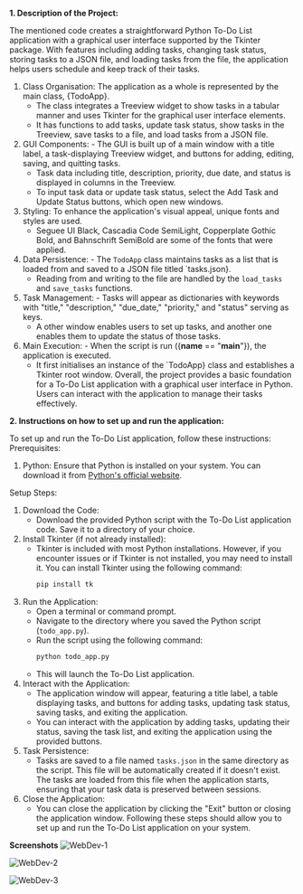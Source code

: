 **1. Description of the Project:**

The mentioned code creates a straightforward Python To-Do List application with a graphical user interface supported by the Tkinter package. With features including adding tasks, changing task status, storing tasks to a JSON file, and loading tasks from the file, the application helps users schedule and keep track of their tasks.
1. Class Organisation: The application as a whole is represented by the main class, {TodoApp}.
   - The class integrates a Treeview widget to show tasks in a tabular manner and uses Tkinter for the graphical user interface elements.
   - It has functions to add tasks, update task status, show tasks in the Treeview, save tasks to a file, and load tasks from a JSON file.
2. GUI Components: - The GUI is built up of a main window with a title label, a task-displaying Treeview widget, and buttons for adding, editing, saving, and quitting tasks.
   - Task data including title, description, priority, due date, and status is displayed in columns in the Treeview.
   - To input task data or update task status, select the Add Task and Update Status buttons, which open new windows.
3. Styling: To enhance the application's visual appeal, unique fonts and styles are used.
   - Seguee UI Black, Cascadia Code SemiLight, Copperplate Gothic Bold, and Bahnschrift SemiBold are some of the fonts that were applied.
4. Data Persistence: - The `TodoApp` class maintains tasks as a list that is loaded from and saved to a JSON file titled `tasks.json}.
   - Reading from and writing to the file are handled by the `load_tasks` and `save_tasks` functions.
5. Task Management: - Tasks will appear as dictionaries with keywords with "title," "description," "due_date," "priority," and "status" serving as keys.
   - A other window enables users to set up tasks, and another one enables them to update the status of those tasks.
6. Main Execution: - When the script is run ({__name__ == "__main__"}), the application is executed.
   - It first initialises an instance of the `TodoApp} class and establishes a Tkinter root window.
Overall, the project provides a basic foundation for a To-Do List application with a graphical user interface in Python. Users can interact with the application to manage their tasks effectively.



**2. Instructions on how to set up and run the application:**

To set up and run the To-Do List application, follow these instructions:
Prerequisites:
1. Python: Ensure that Python is installed on your system. You can download it from [Python's official website](https://www.python.org/downloads/).

Setup Steps:
1. Download the Code:
   - Download the provided Python script with the To-Do List application code. Save it to a directory of your choice.
2. Install Tkinter (if not already installed):
   - Tkinter is included with most Python installations. However, if you encounter issues or if Tkinter is not installed, you may need to install it. You can install Tkinter using the following command:
     ```bash
     pip install tk
     ```
3. Run the Application:
   - Open a terminal or command prompt.
   - Navigate to the directory where you saved the Python script (`todo_app.py`).
   - Run the script using the following command:
     ```bash
     python todo_app.py
     ```
   - This will launch the To-Do List application.
4. Interact with the Application:
   - The application window will appear, featuring a title label, a table displaying tasks, and buttons for adding tasks, updating task status, saving tasks, and exiting the application.
   - You can interact with the application by adding tasks, updating their status, saving the task list, and exiting the application using the provided buttons.
5. Task Persistence:
   - Tasks are saved to a file named `tasks.json` in the same directory as the script. This file will be automatically created if it doesn't exist. The tasks are loaded from this file when the application starts, ensuring that your task data is preserved between sessions.
6. Close the Application:
   - You can close the application by clicking the "Exit" button or closing the application window.
Following these steps should allow you to set up and run the To-Do List application on your system.



**Screenshots**
![WebDev-1](https://github.com/Manognagrandhi/keka-techno_Mobile-Dev/assets/111331923/1f0613fc-3248-40d3-8bce-cbb4cb410ada)

![WebDev-2](https://github.com/Manognagrandhi/keka-techno_Mobile-Dev/assets/111331923/8e120af6-3fa3-4448-aae5-17b268d2ba57)

![WebDev-3](https://github.com/Manognagrandhi/keka-techno_Mobile-Dev/assets/111331923/d1e7bb67-7fb3-401e-b36b-3f388a9d23a2)
